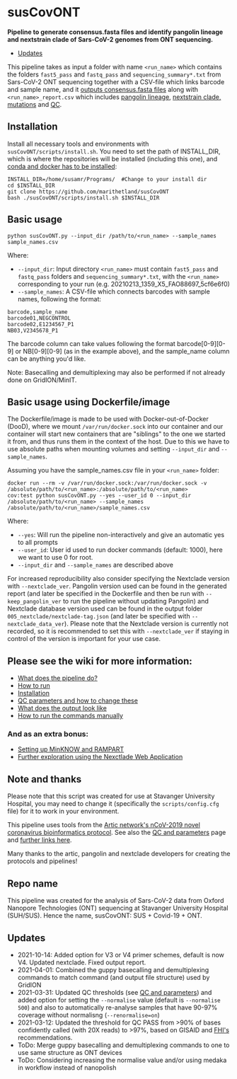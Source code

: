 # susCovONT

**Pipeline to generate consensus.fasta files and identify pangolin lineage and nextstrain clade of Sars-CoV-2 genomes from ONT sequencing.**
* [Updates](#Updates)

This pipeline takes as input a folder with name `<run_name>` which contains the folders `fast5_pass` and `fastq_pass` and `sequencing_summary*.txt` from Sars-CoV-2 ONT sequencing together with a CSV-file which links barcode and sample name, and it [outputs consensus.fasta files](https://artic.network/ncov-2019/ncov2019-bioinformatics-sop.html) along with `<run_name>_report.csv` which includes [pangolin lineage](https://cov-lineages.org/pangolin.html), [nextstrain clade, mutations](https://clades.nextstrain.org/) and [QC](https://github.com/marithetland/susCovONT/wiki/3.-QC-and-parameters). 

## Installation
Install all necessary tools and environments with `susCovONT/scripts/install.sh`. You need to set the path of INSTALL_DIR, which is where the repositories will be installed (including this one), and [conda and docker has to be installed](https://github.com/marithetland/susCovONT/wiki/2.-Installation#installing-docker-and-conda):

```
INSTALL_DIR=/home/susamr/Programs/  #Change to your install dir
cd $INSTALL_DIR
git clone https://github.com/marithetland/susCovONT 
bash ./susCovONT/scripts/install.sh $INSTALL_DIR
```

## Basic usage

```
python susCovONT.py --input_dir /path/to/<run_name> --sample_names sample_names.csv
```
Where:
* `--input_dir`: Input directory `<run_name>` must contain `fast5_pass` and `fastq_pass` folders and `sequencing_summary*.txt`, with the `<run_name>` corresponding to your run (e.g. 20210213_1359_X5_FAO88697_5cf6e6f0)
* `--sample_names`: A CSV-file which connects barcodes with sample names, following the format:
```
barcode,sample_name
barcode01,NEGCONTROL
barcode02,E1234567_P1
NB03,V2345678_P1
```
The barcode column can take values following the format barcode[0-9][0-9] or NB[0-9][0-9] (as in the example above), and the sample_name column can be anything you'd like.


Note: Basecalling and demultiplexing may also be performed if not already done on GridION/MinIT.

## Basic usage using Dockerfile/image

The Dockerfile/image is made to be used with Docker-out-of-Docker (DooD), where we mount `/var/run/docker.sock` into our container and our container will start new containers that are "siblings" to the one we started it from, and thus runs them in the context of the host. Due to this we have to use absolute paths when mounting volumes and setting `--input_dir` and `--sample_names`. 

Assuming you have the sample_names.csv file in your `<run_name>` folder:

``` shell
docker run --rm -v /var/run/docker.sock:/var/run/docker.sock -v /absolute/path/to/<run_name>:/absolute/path/to/<run_name>
cov:test python susCovONT.py --yes --user_id 0 --input_dir /absolute/path/to/<run_name> --sample_names /absolute/path/to/<run_name>/sample_names.csv
```

Where:
* `--yes`: Will run the pipeline non-interactively and give an automatic yes to all prompts
* `--user_id`: User id used to run docker commands (default: 1000), here we want to use 0 for root. 
* `--input_dir` and `--sample_names` are described above

For increased reproducibility also consider specifying the Nextclade version with `--nextclade_ver`. Pangolin version used can be found in the generated report (and later be specified in the Dockerfile and then be run with `--keep_pangolin_ver` to run the pipeline without updating Pangolin) and Nextclade database version used can be found in the output folder `005_nextclade/nextclade-tag.json` (and later be specified with `--nextclade_data_ver`). Please note that the Nextclade version is currently not recorded, so it is recommended to set this with `--nextclade_ver` if staying in control of the version is important for your use case.

## Please see the wiki for more information:
* [What does the pipeline do?](https://github.com/marithetland/covid-genomics/wiki/What-does-it-do%3F)
* [How to run](https://github.com/marithetland/covid-genomics/wiki/1.-How-to-run)
* [Installation](https://github.com/marithetland/covid-genomics/wiki/2.-Installation)
* [QC parameters and how to change these](https://github.com/marithetland/susCovONT/wiki/3.-QC-and-parameters)
* [What does the output look like](https://github.com/marithetland/covid-genomics/wiki/4.-Output)
* [How to run the commands manually](https://github.com/marithetland/covid-genomics/wiki/6.-Manual-run)

### And as an extra bonus:
* [Setting up MinKNOW and RAMPART](https://github.com/marithetland/covid-genomics/wiki/5.-MinKNOW-and-RAMPART)
* [Further exploration using the Nexctlade Web Application](https://github.com/marithetland/covid-genomics/wiki/Using-Nextclade-web-application)

## Note and thanks
Please note that this script was created for use at Stavanger University Hospital, you may need to change it (specifically the `scripts/config.cfg` file) for it to work in your environment.

This pipeline uses tools from the [Artic network's nCoV-2019 novel coronavirus bioinformatics protocol](https://artic.network/ncov-2019/ncov2019-bioinformatics-sop.html). See also the [QC and parameters](https://github.com/marithetland/susCovONT/wiki/3.-QC-and-parameters) page and [further links here](https://github.com/marithetland/covid-genomics/wiki/What-does-it-do%3F).

Many thanks to the artic, pangolin and nextclade developers for creating the protocols and pipelines!

## Repo name
This pipeline was created for the analysis of Sars-CoV-2 data from Oxford Nanopore Technologies (ONT) sequencing at Stavanger University Hospital (SUH/SUS). Hence the name, susCovONT: SUS + Covid-19 + ONT.

## Updates
- 2021-10-14: Added option for V3 or V4 primer schemes, default is now V4. Updated nextclade. Fixed output report.
- 2021-04-01: Combined the guppy basecalling and demultiplexing commands to match command (and output file structure) used by GridION
- 2021-03-31: Updated QC thresholds (see [QC and parameters](https://github.com/marithetland/susCovONT/wiki/3.-QC-and-parameters)) and added option for setting the `--normalise` value (default is `--normalise 500`) and also to automatically re-analyse samples that have 90-97% coverage without normalisng (`--renormalise=on`)
- 2021-03-12: Updated the threshold for QC PASS from >90% of bases confidently called (with 20X reads) to >97%, based on GISAID and [FHI's](https://github.com/folkehelseinstituttet/fhi-ncov-seq-pipelines) recommendations.
- ToDo: Merge guppy basecalling and demultiplexing commands to one to use same structure as ONT devices
- ToDo: Considering increasing the normalise value and/or using medaka in workflow instead of nanopolish
